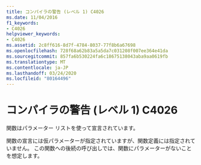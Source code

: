 ```yaml
---
title: コンパイラの警告 (レベル 1) C4026
ms.date: 11/04/2016
f1_keywords:
- C4026
helpviewer_keywords:
- C4026
ms.assetid: 2c8ff616-8d7f-4784-8037-77f8b6a67698
ms.openlocfilehash: 728f68a62b83a5a5da7c031208f007ee364e41da
ms.sourcegitcommit: 857fa6b530224fa6c18675138043aba9aa0619fb
ms.translationtype: MT
ms.contentlocale: ja-JP
ms.lasthandoff: 03/24/2020
ms.locfileid: "80164496"
---
```

# <a name="compiler-warning-level-1-c4026"></a>コンパイラの警告 (レベル 1) C4026

関数はパラメーター リストを使って宣言されています。

関数の宣言には仮パラメーターが指定されていますが、関数定義には指定されていません。 この関数への後続の呼び出しでは、関数にパラメーターがないことを想定します。
